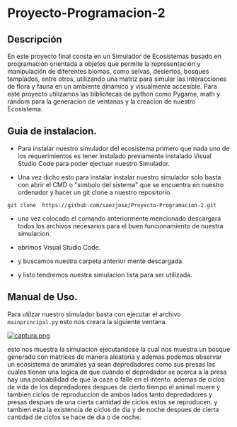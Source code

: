 # Proyecto-Programacion-2 
 
## Descripción

En este proyecto final consta en un Simulador de Ecosistemas basado en programación
orientada a objetos que permite la representación y manipulación de diferentes biomas,
como selvas, desiertos, bosques templados, entre otros, utilizando una matriz para simular
las interacciones de flora y fauna en un ambiente dinámico y visualmente accesible. Para este proyecto utilizamos las bibliotecas de python como Pygame, math y random para la generacion de ventanas y la creacion de nuestro Ecosistema.

## Guia de instalacion. 

- Para instalar nuestro simulador del ecosistema  primero que nada uno de los requerimientos es tener instalado previamente instalado Visual Studio Code para poder ejectuar nuestro Simulador.

- Una vez dicho esto para instalar instalar nuestro simulador solo basta con abrir el CMD o "simbolo del sistema" que se encuentra en nuestro ordenador y hacer un git clone a nuestro repositorio. 

 `git clone  https://github.com/saezjose/Proyecto-Programacion-2.git`    

 - una vez colocado el comando anteriormente mencionado descargara todos los archivos necesarios para el buen funcionamiento de nuestra simulacion.

 - abrimos Visual Studio Code.

 - y buscamos nuestra carpeta anterior mente descargada.

 - y listo tendremos nuestra simulacion lista para ser utilizada.

## Manual de Uso.

Para utilzar nuestro simulador basta con ejecutar el archivo `mainprincipal.py` esto nos creara la siguiente ventana.

[![captura.png](https://i.postimg.cc/dtz4VXdT/captura.png)](https://postimg.cc/kBvxjTTn)


esto nos muestra la simulacion ejecutandose la cual nos muestra un bosque generado con matrices de manera aleatoria y ademas podemos observar un ecosistema de animales ya sean depredadores como sus presas las cuales tienen una logica de que cuando el depredador se acerca a la presa hay una probabilidad de que la caze o falle en el intento. ademas de ciclos de vida de los depredadores despues de cierto tiempo el animal muere y tambien ciclos de reproduccion de ambos lados tanto depredadores y presas despues de una cierta cantidad de ciclos estos se reproducen. y tambien esta la existencia de ciclos de dia y de noche despues de cierta cantidad de ciclos se hace de dia o de noche.


